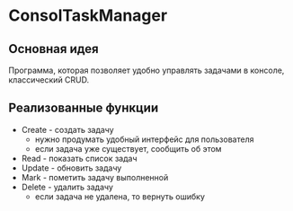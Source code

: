 # ConsolTaskManager

## Основная идея
Программа, которая позволяет удобно управлять задачами в консоле, классический CRUD.

## Реализованные функции
- Create - создать задачу
	- нужно продумать удобный интерфейс для пользователя
	- если задача уже существует, сообщить об этом
- Read - показать список задач
- Update - обновить задачу
- Mark - пометить задачу выполненной
- Delete - удалить задачу
	- если задача не удалена, то вернуть ошибку

